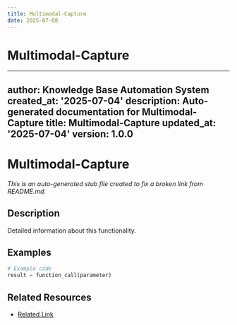 ```yaml
---
title: Multimodal-Capture
date: 2025-07-08
---
```


# Multimodal-Capture

---
author: Knowledge Base Automation System
created_at: '2025-07-04'
description: Auto-generated documentation for Multimodal-Capture
title: Multimodal-Capture
updated_at: '2025-07-04'
version: 1.0.0
---

# Multimodal-Capture

*This is an auto-generated stub file created to fix a broken link from README.md.*

## Description

Detailed information about this functionality.

## Examples

```python
# Example code
result = function_call(parameter)
```

## Related Resources

- [Related Link](./related_resource.md)
